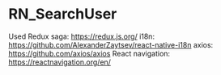 # RN_SearchUser
Used
Redux saga: https://redux.js.org/
i18n: https://github.com/AlexanderZaytsev/react-native-i18n
axios: https://github.com/axios/axios
React navigation: https://reactnavigation.org/en/
